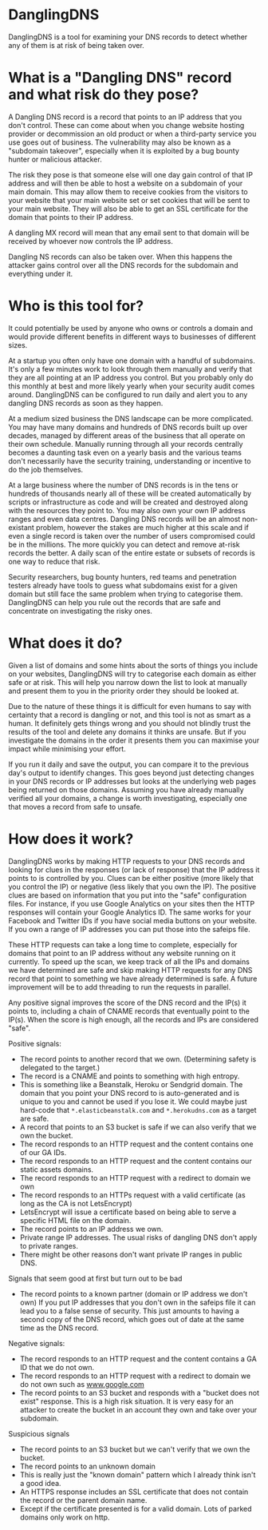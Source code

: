 # DanglingDNS
DanglingDNS is a tool for examining your DNS records to detect whether any of them is at risk of being taken over.

# What is a "Dangling DNS" record and what risk do they pose?
A Dangling DNS record is a record that points to an IP address that you don't control. These can come about when you change website hosting provider or decommission an old product or when a third-party service you use goes out of business. The vulnerability may also be known as a "subdomain takeover", especially when it is exploited by a bug bounty hunter or malicious attacker.

The risk they pose is that someone else will one day gain control of that IP address and will then be able to host a website on a subdomain of your main domain. This may allow them to receive cookies from the visitors to your website that your main website set or set cookies that will be sent to your main website. They will also be able to get an SSL certificate for the domain that points to their IP address.

A dangling MX record will mean that any email sent to that domain will be received by whoever now controls the IP address.

Dangling NS records can also be taken over. When this happens the attacker gains control over all the DNS records for the subdomain and everything under it.

# Who is this tool for?
It could potentially be used by anyone who owns or controls a domain and would provide different benefits in different ways to businesses of different sizes.

At a startup you often only have one domain with a handful of subdomains. It's only a few minutes work to look through them manually and verify that they are all pointing at an IP address you control. But you probably only do this monthly at best and more likely yearly when your security audit comes around. DanglingDNS can be configured to run daily and alert you to any dangling DNS records as soon as they happen.

At a medium sized business the DNS landscape can be more complicated. You may have many domains and hundreds of DNS records built up over decades, managed by different areas of the business that all operate on their own schedule. Manually running through all your records centrally becomes a daunting task even on a yearly basis and the various teams don't necessarily have the security training, understanding or incentive to do the job themselves.

At a large business where the number of DNS records is in the tens or hundreds of thousands nearly all of these will be created automatically by scripts or infrastructure as code and will be created and destroyed along with the resources they point to. You may also own your own IP address ranges and even data centres. Dangling DNS records will be an almost non-existant problem, however the stakes are much higher at this scale and if even a single record is taken over the number of users compromised could be in the millions. The more quickly you can detect and remove at-risk records the better. A daily scan of the entire estate or subsets of records is one way to reduce that risk.

Security researchers, bug bounty hunters, red teams and penetration testers already have tools to guess what subdomains exist for a given domain but still face the same problem when trying to categorise them. DanglingDNS can help you rule out the records that are safe and concentrate on investigating the risky ones.

# What does it do?
Given a list of domains and some hints about the sorts of things you include on your websites, DanglingDNS will try to categorise each domain as either safe or at risk. This will help you narrow down the list to look at manually and present them to you in the priority order they should be looked at.

Due to the nature of these things it is difficult for even humans to say with certainty that a record is dangling or not, and this tool is not as smart as a human. It definitely gets things wrong and you should not blindly trust the results of the tool and delete any domains it thinks are unsafe. But if you investigate the domains in the order it presents them you can maximise your impact while minimising your effort.

If you run it daily and save the output, you can compare it to the previous day's output to identify changes. This goes beyond just detecting changes in your DNS records or IP addresses but looks at the underlying web pages being returned on those domains. Assuming you have already manually verified all your domains, a change is worth investigating, especially one that moves a record from safe to unsafe.

# How does it work?
DanglingDNS works by making HTTP requests to your DNS records and looking for clues in the responses (or lack of response) that the IP address it points to is controlled by you. Clues can be either positive (more likely that you control the IP) or negative (less likely that you own the IP). The positive clues are based on information that you put into the "safe" configuration files. For instance, if you use Google Analytics on your sites then the HTTP responses will contain your Google Analytics ID. The same works for your Facebook and Twitter IDs if you have social media buttons on your website.
If you own a range of IP addresses you can put those into the safeips file.

These HTTP requests can take a long time to complete, especially for domains that point to an IP address without any website running on it currently. To speed up the scan, we keep track of all the IPs and domains we have determined are safe and skip making HTTP requests for any DNS record that point to something we have already determined is safe. A future improvement will be to add threading to run the requests in parallel.

Any positive signal improves the score of the DNS record and the IP(s) it points to, including a chain of CNAME records that eventually point to the IP(s). When the score is high enough, all the records and IPs are considered "safe".

Positive signals:
-  The record points to another record that we own. (Determining safety is delegated to the target.)
-  The record is a CNAME and points to something with high entropy.
-    This is something like a Beanstalk, Heroku or Sendgrid domain.
    The domain that you point your DNS record to is auto-generated and is unique to you and cannot be used if you lose it.
    We could maybe just hard-code that `*.elasticbeanstalk.com` and `*.herokudns.com` as a target are safe.
-  A record that points to an S3 bucket is safe if we can also verify that we own the bucket.
-  The record responds to an HTTP request and the content contains one of our GA IDs.
-  The record responds to an HTTP request and the content contains our static assets domains.
-  The record responds to an HTTP request with a redirect to domain we own
-  The record responds to an HTTPs request with a valid certificate (as long as the CA is not LetsEncrypt)
-    LetsEncrypt will issue a certificate based on being able to serve a specific HTML file on the domain.
-  The record points to an IP address we own.
-  Private range IP addresses. The usual risks of dangling DNS don't apply to private ranges.
-    There might be other reasons don't want private IP ranges in public DNS.

Signals that seem good at first but turn out to be bad
-  The record points to a known partner (domain or IP address we don't own)
    If you put IP addresses that you don't own in the safeips file it can lead you to a false sense of security.
    This just amounts to having a second copy of the DNS record, which goes out of date at the same time as the DNS record.

Negative signals:
-  The record responds to an HTTP request and the content contains a GA ID that we do not own.
-  The record responds to an HTTP request with a redirect to domain we do not own such as www.google.com
-  The record points to an S3 bucket and responds with a "bucket does not exist" response.
     This is a high risk situation. It is very easy for an attacker to create the bucket in an account they own and take over your subdomain.

Suspicious signals
-  The record points to an S3 bucket but we can't verify that we own the bucket.
-  The record points to an unknown domain
-    This is really just the "known domain" pattern which I already think isn't a good idea.
-  An HTTPS response includes an SSL certificate that does not contain the record or the parent domain name.
-    Except if the certificate presented is for a valid domain. Lots of parked domains only work on http.
